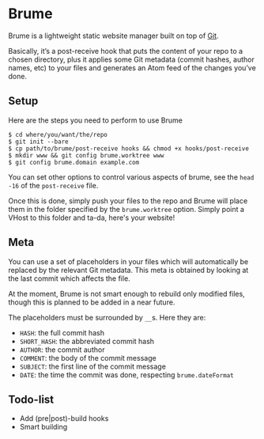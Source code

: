 Brume
=====

Brume is a lightweight static website manager built on top of [Git][1].

Basically, it’s a post-receive hook that puts the content of your repo to a
chosen directory, plus it applies some Git metadata (commit hashes, author
names, etc) to your files and generates an Atom feed of the changes you’ve done.

## Setup

Here are the steps you need to perform to use Brume

    $ cd where/you/want/the/repo
    $ git init --bare
    $ cp path/to/brume/post-receive hooks && chmod +x hooks/post-receive
    $ mkdir www && git config brume.worktree www
    $ git config brume.domain example.com

You can set other options to control various aspects of brume, see the
`head -16` of the `post-receive` file.

Once this is done, simply push your files to the repo and Brume will place them
in the folder specified by the `brume.worktree` option. Simply point a VHost to
this folder and ta-da, here's your website!

## Meta

You can use a set of placeholders in your files which will automatically be
replaced by the relevant Git metadata. This meta is obtained by looking at
the last commit which affects the file.

At the moment, Brume is not smart enough to rebuild only modified files, though
this is planned to be added in a near future.

The placeholders must be surrounded by `__`s. Here they are:

* `HASH`: the full commit hash
* `SHORT_HASH`: the abbreviated commit hash
* `AUTHOR`: the commit author
* `COMMENT`: the body of the commit message
* `SUBJECT`: the first line of the commit message
* `DATE`: the time the commit was done, respecting `brume.dateFormat`

## Todo-list

* Add (pre|post)-build hooks
* Smart building

[1]: http://git-scm.com/

